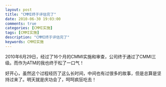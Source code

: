 ```yaml
---
layout: post
title: "CMMI终于评估完了"
date: 2010-06-30 19:03:00 
comments: true
categories: [CMMI实施]
tags: [CMMI实施]
description: "CMMI终于评估完了"
keywords: CMMI实施
---
```



 
  2010年6月29日，经过了16个月的CMMI实施和审查，公司终于通过了CMMI三级。而作为ATM的我也终于松了一口气！
 
 
  好开心，虽然这个过程经历了这么长时间，中间也有过很多的故事，但是总算是坚持过来了。明天就是庆功会了，呵呵疯狂吃去！
 


